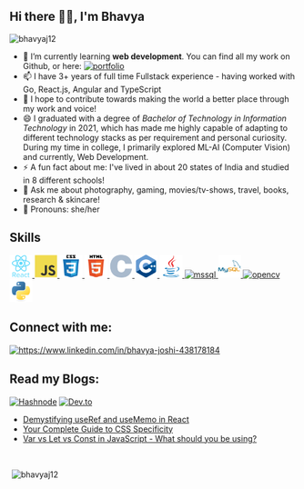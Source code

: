 <!--
**bhavyaj12/bhavyaj12** is a ✨ _special_ ✨ repository because its `README.md` (this file) appears on your GitHub profile.

Here are some ideas to get you started:

- 🔭 I’m currently working on ...
- 🌱 I’m currently learning ...
- 👯 I’m looking to collaborate on ...
- 🤔 I’m looking for help with ...
- 💬 Ask me about ...
- 📫 How to reach me: ...
- 😄 Pronouns: ...
- ⚡ Fun fact: ...
-->

## Hi there 👋🏻, I'm Bhavya

<p align="left"> <img src="https://komarev.com/ghpvc/?username=bhavyaj12&label=Profile%20views&color=blueviolet&style=flat-square" alt="bhavyaj12" /> </p>

- 🌱 I’m currently learning **web development**. You can find all my work on Github, or here:  [![portfolio](https://img.shields.io/badge/my_portfolio-000?style=flat-square&logo=ko-fi&logoColor=white&color=blueviolet)](https://peerlist.io/bhavyajoshi)
- 📫 I have 3+ years of full time Fullstack experience - having worked with Go, React.js, Angular and TypeScript
- 📌 I hope to contribute towards making the world a better place through my work and voice!
- 😄 I graduated with a degree of *Bachelor of Technology in Information Technology* in 2021, which has made me highly capable of adapting to different technology stacks as per requirement and personal curiosity. During my time in college, I primarily explored ML-AI (Computer Vision) and currently, Web Development.
- ⚡ A fun fact about me: I've lived in about 20 states of India and studied in 8 different schools!
- 💬 Ask me about photography, gaming, movies/tv-shows, travel, books, research & skincare!
- 👯 Pronouns: she/her


## Skills

<p align="left"> 
     <a href="https://reactjs.org/" target="_blank" rel="noreferrer"> 
          <img src="https://raw.githubusercontent.com/devicons/devicon/master/icons/react/react-original-wordmark.svg" alt="react" width="40" height="40"/> </a> 
      <a href="https://developer.mozilla.org/en-US/docs/Web/JavaScript" target="_blank" rel="noreferrer"> 
          <img src="https://raw.githubusercontent.com/devicons/devicon/master/icons/javascript/javascript-original.svg" alt="javascript" width="40"         height="40"/> 
     </a> 
     <a href="https://www.w3schools.com/css/" target="_blank" rel="noreferrer"> 
          <img src="https://raw.githubusercontent.com/devicons/devicon/master/icons/css3/css3-original-wordmark.svg" alt="css3" width="40" height="40"/> 
     </a> 
     <a href="https://www.w3.org/html/" target="_blank" rel="noreferrer"> 
          <img src="https://raw.githubusercontent.com/devicons/devicon/master/icons/html5/html5-original-wordmark.svg" alt="html5" width="40" height="40"/>        </a> 
     <a href="https://www.cprogramming.com/" target="_blank" rel="noreferrer"> 
          <img src="https://raw.githubusercontent.com/devicons/devicon/master/icons/c/c-original.svg" alt="c" width="40" height="40"/> 
     </a> 
     <a href="https://www.w3schools.com/cpp/" target="_blank" rel="noreferrer"> 
          <img src="https://raw.githubusercontent.com/devicons/devicon/master/icons/cplusplus/cplusplus-original.svg" alt="cplusplus" width="40" height="40"/> </a> 
     <a href="https://www.java.com" target="_blank" rel="noreferrer"> 
          <img src="https://raw.githubusercontent.com/devicons/devicon/master/icons/java/java-original.svg" alt="java" width="40" height="40"/> 
     </a> 
     <a href="https://www.microsoft.com/en-us/sql-server" target="_blank" rel="noreferrer"> 
          <img src="https://www.svgrepo.com/show/303229/microsoft-sql-server-logo.svg" alt="mssql" width="40" height="40"/> 
     </a> 
     <a href="https://www.mysql.com/" target="_blank" rel="noreferrer"> 
          <img src="https://raw.githubusercontent.com/devicons/devicon/master/icons/mysql/mysql-original-wordmark.svg" alt="mysql" width="40" height="40"/> </a> 
     <a href="https://opencv.org/" target="_blank" rel="noreferrer"> 
          <img src="https://www.vectorlogo.zone/logos/opencv/opencv-icon.svg" alt="opencv" width="40" height="40"/> 
     </a> 
     <a href="https://www.python.org" target="_blank" rel="noreferrer"> 
          <img src="https://raw.githubusercontent.com/devicons/devicon/master/icons/python/python-original.svg" alt="python" width="40" height="40"/> 
     </a> 
     
</p>


<h2 align="left">Connect with me:</h2>
<p align="left">
<a href="https://www.linkedin.com/in/bhavya-j-438178184" target="blank"><img align="center" src="https://raw.githubusercontent.com/rahuldkjain/github-profile-readme-generator/master/src/images/icons/Social/linked-in-alt.svg" alt="https://www.linkedin.com/in/bhavya-joshi-438178184" height="30" width="40" /></a>
</p>


<h2 align="left">Read my Blogs:</h2>
<p align="left">
     <a href="https://bhavzlearn.hashnode.dev/" target="blank"><img src="https://img.shields.io/badge/Hashnode-2962FF?style=for-the-badge&logo=hashnode&logoColor=white" alt="Hashnode" align="center"/></a> 
<a href="https://dev.to/bhavzlearn" target="blank"><img src="https://img.shields.io/badge/dev.to-0A0A0A?style=for-the-badge&logo=dev.to&logoColor=white" alt="Dev.to" align="center"/></a> 
     <ul>
          <li><a href="https://dev.to/bhavzlearn/demystifying-useref-and-usememo-in-react-4jcl" target="blank">Demystifying useRef and useMemo in React</a></li>
          <li><a href="https://bhavzlearn.hashnode.dev/your-complete-guide-to-css-specificity" target="blank">Your Complete Guide to CSS Specificity</a></li>
          <li><a href="https://bhavzlearn.hashnode.dev/var-vs-let-vs-const-in-javascript-what-should-you-be-using" target="blank">Var vs Let vs Const in JavaScript - What should you be using?</a></li>
     </ul>     
</p>

<br>

<p>&nbsp;<img align="center" src="https://github-readme-stats.vercel.app/api?username=bhavyaj12&show_icons=true&locale=en&count_private=true&theme=tokyonight&hide=contribs" alt="bhavyaj12" /></p>


